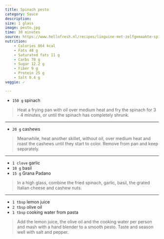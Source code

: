 ```yaml
---
title: Spinach pesto
category: Sauce
description:
size: 1 glass
image: pesto.jpg
time: 30 minutes
source: https://www.hellofresh.nl/recipes/linguine-met-zelfgemaakte-spinaziepesto-5e0206f014ead61489462fb3
nutrition:
	- Calories 864 kcal
	- Fats 48 g
	- Saturated fats 11 g
	- Carbs 78 g
	- Sugar 12.2 g
	- Fiber 9 g
	- Protein 25 g
	- Salt 0.4 g
veggie: ✓

---
```

* `150 g` spinach

> Heat a frying pan with oil over medium heat and fry the spinach for 3 - 4 minutes, or until the spinach has completely shrunk.

---

* `20 g` cashews

> Meanwhile, heat another skillet, without oil, over medium heat and roast the cashews until they start to color. Remove from pan and keep separately.

---

* `1 clove` garlic
* `10 g` basil
* `15 g` Grana Padano

> In a high glass, combine the fried spinach, garlic, basil, the grated Italian cheese and cashew nuts.

---

* `1 tbsp` lemon juice
* `2 tbsp` olive oil
* `1 tbsp` cooking water from pasta

> Add the lemon juice, the olive oil and the cooking water per person and mash with a hand blender to a smooth pesto. Taste and season well with salt and pepper.
